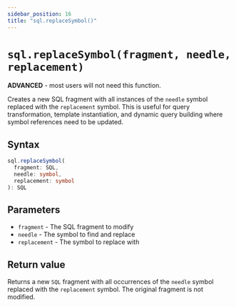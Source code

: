 ```yaml
---
sidebar_position: 16
title: "sql.replaceSymbol()"
---
```


# `sql.replaceSymbol(fragment, needle, replacement)`

**ADVANCED** - most users will not need this function.

Creates a new SQL fragment with all instances of the `needle` symbol replaced
with the `replacement` symbol. This is useful for query transformation, template
instantiation, and dynamic query building where symbol references need to be
updated.

## Syntax

```ts
sql.replaceSymbol(
  fragment: SQL,
  needle: symbol,
  replacement: symbol
): SQL
```

## Parameters

- `fragment` - The SQL fragment to modify
- `needle` - The symbol to find and replace
- `replacement` - The symbol to replace with

## Return value

Returns a new `SQL` fragment with all occurrences of the `needle` symbol
replaced with the `replacement` symbol. The original fragment is not modified.
